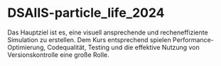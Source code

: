 # DSAIIS-particle_life_2024
Das Hauptziel ist es, eine visuell ansprechende und recheneffiziente Simulation zu erstellen. Dem Kurs entsprechend spielen Performance-Optimierung, Codequalität, Testing und die effektive Nutzung von Versionskontrolle eine große Rolle.
